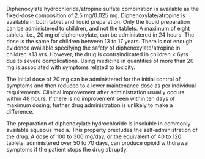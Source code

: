 Diphenoxylate hydrochloride/atropine sulfate combination is available as the fixed-dose composition of 2.5 mg/0.025 mg. Diphenoxylate/atropine is available in both tablet and liquid preparation. Only the liquid preparation can be administered to children, and not the tablets. A maximum of eight tablets, i.e., 20 mg of diphenoxylate, can be administered in 24 hours. The dose is the same for children between 13 to 17 years. There is not enough evidence available specifying the safety of diphenoxylate/atropine in children <13 yrs. However, the drug is contraindicated in children < 6yrs due to severe complications. Using medicine in quantities of more than 20 mg is associated with symptoms related to toxicity.

The initial dose of 20 mg can be administered for the initial control of symptoms and then reduced to a lower maintenance dose as per individual requirements. Clinical improvement after administration usually occurs within 48 hours. If there is no improvement seen within ten days of maximum dosing, further drug administration is unlikely to make a difference.

The preparation of diphenoxylate hydrochloride is insoluble in commonly available aqueous media. This property precludes the self-administration of the drug. A dose of 100 to 300 mg/day, or the equivalent of 40 to 120 tablets, administered over 50 to 70 days, can produce opioid withdrawal symptoms if the patient stops the drug abruptly.